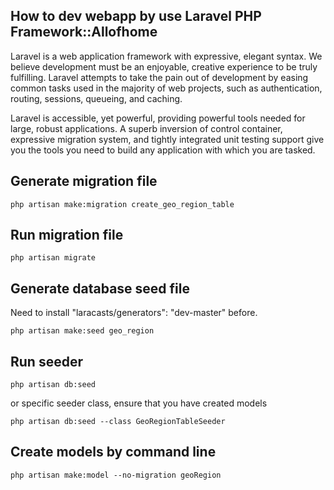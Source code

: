 ## How to dev webapp by use Laravel PHP Framework::Allofhome

Laravel is a web application framework with expressive, elegant syntax. We believe development must be an enjoyable, creative experience to be truly fulfilling. Laravel attempts to take the pain out of development by easing common tasks used in the majority of web projects, such as authentication, routing, sessions, queueing, and caching.

Laravel is accessible, yet powerful, providing powerful tools needed for large, robust applications. A superb inversion of control container, expressive migration system, and tightly integrated unit testing support give you the tools you need to build any application with which you are tasked.

## Generate migration file

```
php artisan make:migration create_geo_region_table
```

## Run migration file

```
php artisan migrate
```

## Generate database seed file
Need to install "laracasts/generators": "dev-master" before.

```
php artisan make:seed geo_region
```


## Run seeder

```
php artisan db:seed
```
or specific seeder class, ensure that you have created models
```
php artisan db:seed --class GeoRegionTableSeeder

```

## Create models by command line
```
php artisan make:model --no-migration geoRegion
```

